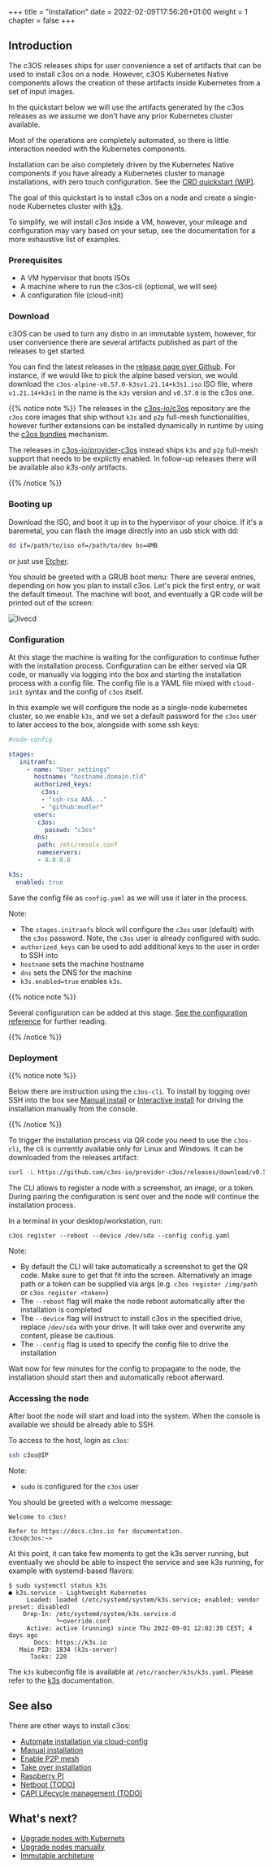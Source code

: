 +++
title = "Installation"
date = 2022-02-09T17:56:26+01:00
weight = 1
chapter = false
+++

## Introduction

The c3OS releases ships for user convenience a set of artifacts that can be used to install c3os on a node. 
However, c3OS Kubernetes Native components allows the creation of these artifacts inside Kubernetes from a set of input images. 

In the quickstart below we will use the artifacts generated by the c3os releases as we assume we don't have any prior Kubernetes cluster available.

Most of the operations are completely automated, so there is little interaction needed with the Kubernetes components.

Installation can be also completely driven by the Kubernetes Native components if you have already a Kubernetes cluster to manage installations, with zero touch configuration. See the [CRD quickstart (WIP)]().

The goal of this quickstart is to install c3os on a node and create a single-node Kubernetes cluster with [k3s](https://k3s.io).

To simplify, we will install c3os inside a VM, however, your mileage and configuration may vary based on your setup, see the documentation for a more exhaustive list of examples.


### Prerequisites

- A VM hypervisor that boots ISOs
- A machine where to run the c3os-cli (optional, we will see)
- A configuration file (cloud-init)

### Download

c3OS can be used to turn any distro in an immutable system, however, for user convenience there are several artifacts published as part of the releases to get started.

You can find the latest releases in the [release page over Github](https://github.com/c3os-io/provider-c3os/releases). For instance, if we would like to pick the alpine based version, we would download the `c3os-alpine-v0.57.0-k3sv1.21.14+k3s1.iso` ISO file, where `v1.21.14+k3s1` in the name is the `k3s` version and `v0.57.0` is the c3os one.

{{% notice note %}}
The releases in the [c3os-io/c3os](https://github.com/c3os-io/c3os/releases) repository are the `c3os` core images that ship without `k3s` and `p2p` full-mesh functionalities, however further extensions can be installed dynamically in runtime by using the [c3os bundles]() mechanism.

The releases in [c3os-io/provider-c3os](https://github.com/c3os-io/provider-c3os/releases) instead ships `k3s` and `p2p` full-mesh support that needs to be explictly enabled. In follow-up releases there will be available also _k3s-only_ artifacts.

{{% /notice %}}

### Booting up

Download the ISO, and boot it up in to the hypervisor of your choice. If it's a baremetal, you can flash the image directly into an usb stick with dd:

```bash
dd if=/path/to/iso of=/path/to/dev bs=4MB
```

or just use [Etcher](https://www.balena.io/etcher/).

You should be greeted with a GRUB boot menu:
There are several entries, depending on how you plan to install c3os. Let's pick the first entry, or wait the default timeout.
The machine will boot, and eventually a QR code will be printed out of the screen:

![livecd](https://user-images.githubusercontent.com/2420543/189219806-29b4deed-b4a1-4704-b558-7a60ae31caf2.gif)

### Configuration

At this stage the machine is waiting for the configuration to continue futher with the installation process. Configuration can be either served via QR code, or manually via logging into the box and starting the installation process with a config file. The config file is a YAML file mixed with `cloud-init` syntax and the config of `c3os` itself.

In this example we will configure the node as a single-node kubernetes cluster, so we enable `k3s`, and we set a default password for the `c3os` user to later access to the box, alongside with some ssh keys:

```yaml
#node-config

stages:
   initramfs:
     - name: "User settings"
       hostname: "hostname.domain.tld"
       authorized_keys:
         c3os:
         - "ssh-rsa AAA..."
         - "github:mudler"
       users:
        c3os:
          passwd: "c3os"
       dns:
        path: /etc/resolv.conf
        nameservers:
        - 8.8.8.8

k3s:
  enabled: true
```

Save the config file as `config.yaml` as we will use it later in the process.

Note:
- The `stages.initramfs` block will configure the `c3os` user (default) with the `c3os` password. Note, the `c3os` user is already configured with sudo.
- `authorized_keys` can be used to add additional keys to the user in order to SSH into
- `hostname` sets the machine hostname
- `dns` sets the DNS for the machine
- `k3s.enabled=true` enables `k3s`. 

{{% notice note %}}

Several configuration can be added at this stage. [See the configuration reference](/reference/configuration) for further reading.

{{% /notice %}}

### Deployment

{{% notice note %}}

Below there are instruction using the `c3os-cli`.  To install by logging over SSH into the box see [Manual install](/installation/manual) or [Interactive install](/installation/interactive) for driving the installation manually from the console.

{{% /notice %}}

To trigger the installation process via QR code you need to use the `c3os-cli`, the cli is currently available only for Linux and Windows. It can be downloaded from the releases artifact:

```bash
curl -L https://github.com/c3os-io/provider-c3os/releases/download/v0.57.0/c3os-cli-v0.57.0-Linux-x86_64.tar.gz -o - | tar -xvzf - -C .
```

The CLI allows to register a node with a screenshot, an image, or a token. During pairing the configuration is sent over and the node will continue the installation process.

In a terminal in your desktop/workstation, run:

```
c3os register --reboot --device /dev/sda --config config.yaml
```

Note:
- By default the CLI will take automatically a screenshot to get the QR code. Make sure to get that fit into the screen. Alternatively an image path or a token can be supplied via args (e.g. `c3os register /img/path` or `c3os register <token>`)
- The `--reboot` flag will make the node reboot automatically after the installation is completed
- The `--device` flag will instruct to install c3os in the specified drive, replace `/dev/sda` with your drive. It will take over and overwrite any content, please be cautious.
- The `--config` flag is used to specify the config file to drive the installation

Wait now for few minutes for the config to propagate to the node, the installation should start then and automatically reboot afterward.

### Accessing the node

After boot the node will start and load into the system. When the console is available we should be already able to SSH.

To access to the host, login as `c3os`:

```bash
ssh c3os@IP
```

Note:
- `sudo` is configured for the `c3os` user

You should be greeted with a welcome message:

```
Welcome to c3os!

Refer to https://docs.c3os.io for documentation.
c3os@c3os:~> 
```

At this point, it can take few moments to get the k3s server running, but eventually we should be able to inspect the service and see k3s running, for example with systemd-based flavors:

```
$ sudo systemctl status k3s
● k3s.service - Lightweight Kubernetes
     Loaded: loaded (/etc/systemd/system/k3s.service; enabled; vendor preset: disabled)
    Drop-In: /etc/systemd/system/k3s.service.d
             └─override.conf
     Active: active (running) since Thu 2022-09-01 12:02:39 CEST; 4 days ago
       Docs: https://k3s.io
   Main PID: 1834 (k3s-server)
      Tasks: 220
```

The `k3s` kubeconfig file is available at `/etc/rancher/k3s/k3s.yaml`. Please refer to the [k3s](https://rancher.com/docs/k3s/latest/en/) documentation.

## See also

There are other ways to install c3os:

- [Automate installation via cloud-config](/installation/automated)
- [Manual installation](/installation/manual)
- [Enable P2P mesh](/installation/p2p)
- [Take over installation](/installation/takeover)
- [Raspberry PI](/installation/raspberry)
- [Netboot (TODO)]()
- [CAPI Lifecycle management (TODO)]()

## What's next?

- [Upgrade nodes with Kubernets](/upgrade/kubernetes)
- [Upgrade nodes manually](/upgrade/manual)
- [Immutable architeture](/architecture/immutable)

